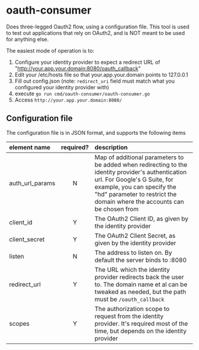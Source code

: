 # oauth-consumer

Does three-legged Oauth2 flow, using a configuration file. This tool is used
to test out applications that rely on OAuth2, and is NOT meant to be used for
anything else.

The easiest mode of operation is to:

1. Configure your identity provider to expect a redirect URL of "http://your.app.your.domain:8080/oauth_callback"
2. Edit your /etc/hosts file so that your.app.your.domain points to 127.0.0.1
3. Fill out config.json (note: `redirect_uri` field must match what you configured your identity provider with)
4. execute `go run cmd/oauth-consumer/oauth-consumer.go`
5. Access `http://your.app.your.domain:8080/`

## Configuration file

The configuration file is in JSON format, and supports the following items

| element name | required? | description |
|:-------------|:---------:|:------------|
| auth_url_params | N | Map of additional parameters to be added when redirecting to the identity provider's authentication url. For Google's G Suite, for example, you can specify the "hd" parameter to restrict the domain where the accounts can be chosen from |
| client_id | Y |The OAuth2 Client ID, as given by the identity provider |
| client_secret | Y | The OAuth2 Client Secret, as given by the identity provider |
| listen | N | The address to listen on. By default the server binds to :8080 |
| redirect_url | Y | The URL which the identity provider redirects back the user to. The domain name et al can be tweaked as needed, but the path must be `/oauth_callback` |
| scopes | Y | The authorization scope to request from the identity provider. It's required most of the time, but depends on the identity provider |
